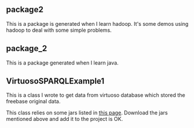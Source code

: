 ## package2 

This is a package is generated when I learn hadoop. It's some demos
using hadoop to deal with some simple problems.

## package_2

This is a package generated when I learn java.

## VirtuosoSPARQLExample1 

This is a class I wrote to get data from virtuoso database which 
 stored the freebase original data. 
 
 This class relies on some jars listed in 
 [this page](http://docs.openlinksw.com/virtuoso/rdfnativestorageprovidersjena/).
 Download the jars mentioned above and add it to the project is 
 OK.
 